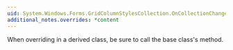 ```yaml
---
uid: System.Windows.Forms.GridColumnStylesCollection.OnCollectionChanged(System.ComponentModel.CollectionChangeEventArgs)
additional_notes.overrides: *content
---
```


<p>When overriding <xref href="System.Windows.Forms.GridColumnStylesCollection.OnCollectionChanged(System.ComponentModel.CollectionChangeEventArgs)"></xref> in a derived class, be sure to call the base class's <xref href="System.Windows.Forms.GridColumnStylesCollection.OnCollectionChanged(System.ComponentModel.CollectionChangeEventArgs)"></xref> method.</p>


